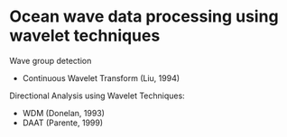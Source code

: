 # Ocean wave data processing using wavelet techniques

Wave group detection
- Continuous Wavelet Transform (Liu, 1994)

Directional Analysis using Wavelet Techniques: 
- WDM (Donelan, 1993) 
- DAAT (Parente, 1999)
